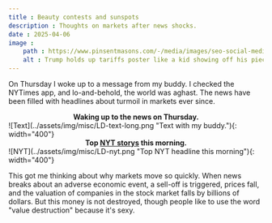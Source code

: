```yaml
---
title : Beauty contests and sunspots
description : Thoughts on markets after news shocks.
date : 2025-04-06
image :
    path : https://www.pinsentmasons.com/-/media/images/seo-social-media/editorial-use-only/uncategorised/trump-and-reciprocal-tariffs-board_digital---seosocialeditorial-image.jpg?h=630&w=1200&rev=6dc4d2243b654f65ab57c7d250c1de8d&hash=E73CBCF4AB7C623456C13FBACB6F696F
    alt : Trump holds up tariffs poster like a kid showing off his piece-of-shit school project.
---
```


On Thursday I woke up to a message from my buddy. I checked the NYTimes app, and lo-and-behold, the world was aghast. The news have been filled with headlines about turmoil in markets ever since.

<center><b>Waking up to the news on Thursday.</b></center>
![Text](../assets/img/misc/LD-text-long.png "Text with my buddy."){: width="400"}

<center><b>Top <a href="https://www.nytimes.com/live/2025/04/07/business/trump-tariffs-stock-market">NYT storys</a> this morning.</b></center>
![NYT](../assets/img/misc/LD-nyt.png "Top NYT headline this morning"){: width="400"}

This got me thinking about why markets move so quickly. When news breaks about an adverse economic event, a sell-off is triggered, prices fall, and the valuation of companies in the stock market falls by billions of dollars. But this money is not destroyed, though people like to use the word "value destruction" because it's sexy.